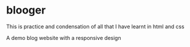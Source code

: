 # blooger

This is practice and condensation of all that I have learnt in html and css

A demo blog website with a responsive design
